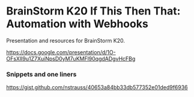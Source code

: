 # BrainStorm K20 If This Then That: Automation with Webhooks
Presentation and resources for BrainStorm K20.

https://docs.google.com/presentation/d/1O-OFsXlI9u1Z7XuiNpsD0yM7uKMFl90qgdADgvHcFBg

### Snippets and one liners
https://gist.github.com/nstrauss/40653a84bb33db577352e01ded9f6936

